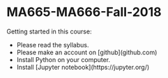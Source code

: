 # MA665-MA666-Fall-2018

Getting started in this course:
<ul>
  <li> Please read the syllabus. </li>
  <li> Please make an account on [github](github.com) </li>
  <li> Install Python on your computer. </li>
  <li> Install [Jupyter notebook](https://jupyter.org/) </li>
</ul>

